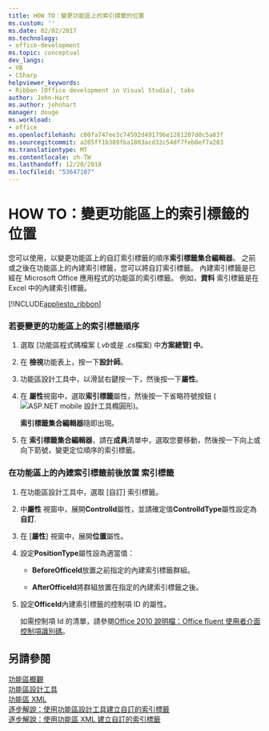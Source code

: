 ```yaml
---
title: HOW TO：變更功能區上的索引標籤的位置
ms.custom: ''
ms.date: 02/02/2017
ms.technology:
- office-development
ms.topic: conceptual
dev_langs:
- VB
- CSharp
helpviewer_keywords:
- Ribbon [Office development in Visual Studio], tabs
author: John-Hart
ms.author: johnhart
manager: douge
ms.workload:
- office
ms.openlocfilehash: c00fa747ee3c74592d491796e1281207d0c5a83f
ms.sourcegitcommit: a205ff1b389fba1803acd32c54df7feb0ef7a203
ms.translationtype: MT
ms.contentlocale: zh-TW
ms.lasthandoff: 12/20/2018
ms.locfileid: "53647107"
---
```

# <a name="how-to-change-the-position-of-a-tab-on-the-ribbon"></a>HOW TO：變更功能區上的索引標籤的位置
  您可以使用，以變更功能區上的自訂索引標籤的順序**索引標籤集合編輯器**。 之前或之後在功能區上的內建索引標籤，您可以將自訂索引標籤。 內建索引標籤是已經在 Microsoft Office 應用程式的功能區的索引標籤。 例如，**資料** 索引標籤是在 Excel 中的內建索引標籤。  
  
 [!INCLUDE[appliesto_ribbon](../vsto/includes/appliesto-ribbon-md.md)]  
  
### <a name="to-change-the-order-of-tabs-on-the-ribbon"></a>若要變更的功能區上的索引標籤順序  
  
1.  選取 [功能區程式碼檔案 (*.vb*或是 *.cs*檔案) 中**方案總管] 中**。  
  
2.  在 **檢視**功能表上，按一下**設計師**。  
  
3.  功能區設計工具中，以滑鼠右鍵按一下，然後按一下**屬性**。  
  
4.  在 **屬性**視窗中，選取**索引標籤**屬性，然後按一下省略符號按鈕 (![ASP.NET mobile 設計工具橢圓形](../sharepoint/media/mwellipsis.gif "ASP.NET Mobile設計工具橢圓形"))。  
  
     **索引標籤集合編輯器**隨即出現。  
  
5.  在 **索引標籤集合編輯器**，請在**成員**清單中，選取您要移動，然後按一下向上或向下箭號，變更定位順序的索引標籤。  
  
### <a name="to-position-a-tab-before-or-after-a-built-in-tab-on-the-ribbon"></a>在功能區上的內建索引標籤前後放置 索引標籤  
  
1.  在功能區設計工具中，選取 [自訂] 索引標籤。  
  
2.  中**屬性** 視窗中，展開**ControlId**屬性，並請確定值**ControlIdType**屬性設定為**自訂**.  
  
3.  在 [**屬性**] 視窗中，展開**位置**屬性。  
  
4.  設定**PositionType**屬性設為適當值：  
  
    -   **BeforeOfficeId**放置之前指定的內建索引標籤群組。  
  
    -   **AfterOfficeId**將群組放置在指定的內建索引標籤之後。  
  
5.  設定**OfficeId**內建索引標籤的控制項 ID 的屬性。  
  
     如需控制項 Id 的清單，請參閱[Office 2010 說明檔：Office fluent 使用者介面控制項識別碼](http://go.microsoft.com/fwlink/?LinkID=181052)。  
  
## <a name="see-also"></a>另請參閱  
 [功能區概觀](../vsto/ribbon-overview.md)   
 [功能區設計工具](../vsto/ribbon-designer.md)   
 [功能區 XML](../vsto/ribbon-xml.md)   
 [逐步解說：使用功能區設計工具建立自訂的索引標籤](../vsto/walkthrough-creating-a-custom-tab-by-using-the-ribbon-designer.md)   
 [逐步解說：使用功能區 XML 建立自訂的索引標籤](../vsto/walkthrough-creating-a-custom-tab-by-using-ribbon-xml.md)  
  
  